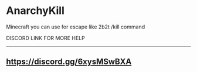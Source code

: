 # AnarchyKill
Minecraft you can use for escape like 2b2t /kill command
      
      
  DISCORD LINK FOR MORE HELP
  
--------------------------------------------
 https://discord.gg/6xysMSwBXA
--------------------------------------------
